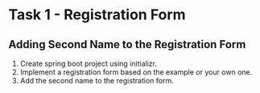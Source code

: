 # Task 1 - Registration Form

## Adding Second Name to the Registration Form

1.	Create spring boot project using initializr.
2.	Implement a registration form based on the example or your own one.
3.	Add the second name to the registration form.
